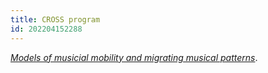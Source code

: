 ```yaml
---
title: CROSS program
id: 202204152288
---
```


[*Models of musicial mobility and migrating musical patterns*](https://dhcenter-unil-epfl.com/en/project/models-of-musician-mobility-and-migrating-musical-patterns/).
